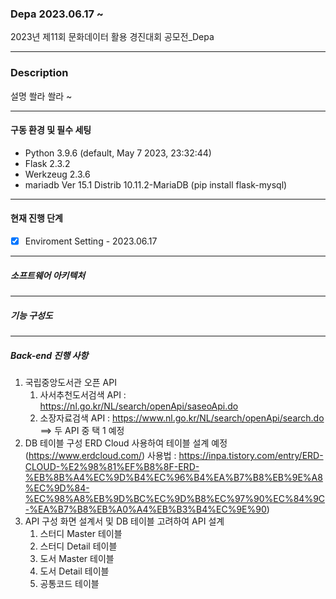 ### Depa 2023.06.17 ~
2023년 제11회 문화데이터 활용 경진대회 공모전_Depa

------------------------------------------------------------

### Description
설명 쏼라 쏼라 ~ 

------------------------------------------------------------

#### 구동 환경 및 필수 세팅
- Python 3.9.6 (default, May  7 2023, 23:32:44)
- Flask 2.3.2
- Werkzeug 2.3.6
- mariadb  Ver 15.1 Distrib 10.11.2-MariaDB  (pip install flask-mysql)

------------------------------------------------------------  
#### 현재 진행 단계

- [x] Enviroment Setting - 2023.06.17

------------------------------------------------------------

##### 소프트웨어 아키텍처 

------------------------------------------------------------

##### 기능 구성도

------------------------------------------------------------
##### Back-end 진행 사항
1. 국립중앙도서관 오픈 API
   1) 사서추천도서검색 API : https://nl.go.kr/NL/search/openApi/saseoApi.do
   2) 소장자료검색 API : https://www.nl.go.kr/NL/search/openApi/search.do
  ==> 두 API 중 택 1 예정
2. DB 테이블 구성
   ERD Cloud 사용하여 테이블 설계 예정 (https://www.erdcloud.com/)
   사용법 : https://inpa.tistory.com/entry/ERD-CLOUD-%E2%98%81%EF%B8%8F-ERD-%EB%8B%A4%EC%9D%B4%EC%96%B4%EA%B7%B8%EB%9E%A8%EC%9D%84-%EC%98%A8%EB%9D%BC%EC%9D%B8%EC%97%90%EC%84%9C-%EA%B7%B8%EB%A0%A4%EB%B3%B4%EC%9E%90)
3. API 구성
   화면 설계서 및 DB 테이블 고려하여 API 설계
   1) 스터디 Master 테이블
   2) 스터디 Detail 테이블
   3) 도서 Master 테이블
   4) 도서 Detail 테이블
   5) 공통코드 테이블
